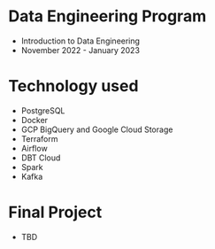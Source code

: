 # Data Engineering Program

- Introduction to Data Engineering
- November 2022 - January 2023

# Technology used
- PostgreSQL
- Docker
- GCP BigQuery and Google Cloud Storage
- Terraform
- Airflow
- DBT Cloud
- Spark
- Kafka

# Final Project

- TBD